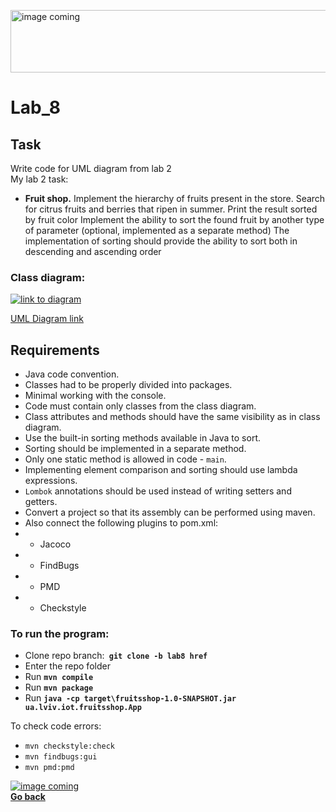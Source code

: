 <img src="https://encrypted-tbn0.gstatic.com/images?q=tbn:ANd9GcSNIpvMrNHbqDsOI3lSQCsIu-PEYa1O1weLuA&usqp=CAU" alt="image coming" width="1200" height ="100"/> <br>

# Lab_8

## Task

Write code for UML diagram from lab 2<br>
My lab 2 task:<br>

- **Fruit shop.** Implement the hierarchy of fruits present in the store. Search for citrus fruits and berries that ripen in summer. Print the result sorted by fruit color
Implement the ability to sort the found fruit by another type of parameter (optional, implemented as a separate method)
The implementation of sorting should provide the ability to sort both in descending and ascending order
### Class diagram:

<a href="https://drive.google.com/file/d/1YVd56iuDgkppQ48XoEcpEXYJo6nriDio/view?usp=sharing">
<img src="https://softlist.com.ua/upload/resize_cache/iblock/abc/219_219_140cd750bba9870f18aada2478b24840a/drawio.jpg" alt="link to diagram">
<p><figcaption> UML Diagram link </figcaption></p>
</a>

## Requirements

- Java code convention.
- Classes had to be properly divided into packages.
- Minimal working with the console.
- Code must contain only classes from the class diagram.
- Class attributes and methods should have the same visibility as in class diagram.
- Use the built-in sorting methods available in Java to sort.
- Sorting should be implemented in a separate method.
- Only one static method is allowed in code - `main`.
- Implementing element comparison and sorting should use lambda expressions.
- `Lombok` annotations should be used instead of writing setters and getters.
- Convert a project so that its assembly can be performed using maven.
- Also connect the following plugins to pom.xml:
- - Jacoco 
- - FindBugs
- - PMD
- - Checkstyle
### To run the program:

- Clone repo branch:**` git clone -b lab8 href`**
- Enter the repo folder
- Run **`mvn compile`**
- Run **`mvn package`**  
- Run **`java -cp target\fruitsshop-1.0-SNAPSHOT.jar ua.lviv.iot.fruitsshop.App`**


To check code errors:
- `mvn checkstyle:check`
- `mvn findbugs:gui`
- `mvn pmd:pmd`
<a href="https://github.com/Pashtetollo/Lab8/tree/lab8">
<img src="https://static.wikia.nocookie.net/bakemonogatari1645/images/b/b9/Shinobu.png/revision/latest/top-crop/width/360/height/450?cb=20161221045011" alt="image coming"/> <br>
<figcaption> <b> Go back <b> </figcaption>
</a>
